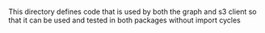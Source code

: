 This directory defines code that is used by both the graph and s3 client so that it can be used and tested in both packages without import cycles